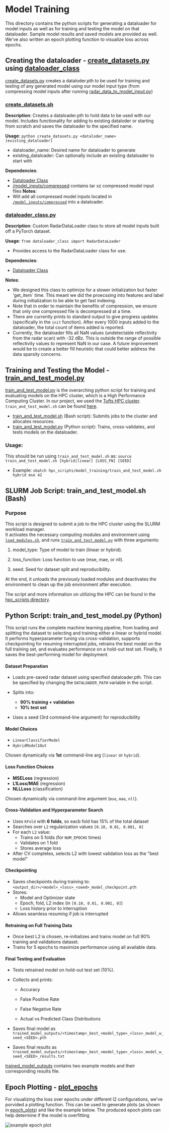 # Model Training

This directory contains the python scripts for generating a dataloader for model inputs as well as for training and testing the model on that dataloader. Sample model results and saved models are provided as well. We've also written an epoch plotting function to visualize loss across epochs.

## Creating the dataloader - [create_datasets.py](create_datasets.py) using [dataloader_class](dataloader_class.py)

[create_datasets.py](create_datasets.py) creates a dataloder.pth to be used for training and testing of any generated model using our model input type (from compressing model inputs after running [radar_data_to_model_input.py](/radars/radar_data_to_model_input.py))

### [create_datasets.sh](generate_model_inputs.sh)
**Description**: Creates a dataloader.pth to hold data to be used with our model. Includes functionality for adding to existing dataloder or starting from scratch and saves the dataloader to the specified name.

**Usage**: `python create_datasets.py <dataloder_name> [existing_dataloader]`
- dataloader_name: Desired name for dataloader to generate
- existing_dataloader: Can optionally include an existing dataloader to start with

**Dependencies**:
- [Dataloader Class](dataloader_class.py)
- [/model_inputs/compressed](/model_inputs/) contains tar xz compressed model input files
**Notes**:
- Will add all compressed model inputs located in [`/model_inputs/compressed`](/model_inputs/) into a dataloader.


### [dataloader_class.py](dataloader.py)
**Description**: Custom RadarDataLoader class to store all model inputs built off a PyTorch dataset.

**Usage**: `from dataloader_class import RadarDataLoader`
- Provides access to the RadarDataLoader class for use.

**Dependencies**:
- [Dataloader Class](dataloader_class.py)

**Notes**:
- We designed this class to optimize for a slower initialization but faster 'get_item` time. This meant we did the proecssing into features and label during initialization to be able to get fast indexing.
- Note that in order to maintain the benefits of compression, we ensure that only one compressed file is decompressed at a time.
- There are currently prints to standard output to give progress updates (specifically in the `init` function). After every 1000 inputs added to the dataloader, the total count of items added is reported.
- Currently, the dataloader fills all NaN values (undetectable reflectivity from the radar scan) with -32 dBz. This is outside the range of possible reflectivity values to represent NaN in our case. A future improvement would be to create a better fill heuristic that could better address the data sparsity concerns.

## Training and Testing the Model - [train_and_test_model.py](train_and_test_model.py)

[train_and_test_model.py](train_and_test_model.py) is the overarching python script for training and evaluating models on the HPC cluster, which is a High Performance Computing Cluster. In our project, we used the [Tufts HPC cluster](https://it.tufts.edu/high-performance-computing). `train_and_test_model.sh` can be found [here](hpc_scripts/model_training/train_and_test_model.sh).

- [train_and_test_model.sh](/hpc_scripts/model_training/train_and_test_model.sh) (Bash script): Submits jobs to the cluster and allocates resources. 
- [train_and_test_model.py](train_and_test_model.py) (Python script): Trains, cross-validates, and tests models on the dataloader.

### Usage: 
This should be run using `train_and_test_model.sh` as:
`source train_and_test_model.sh [hybrid|linear] [LOSS_FN] [SEED]`
- Example: `sbatch hpc_scripts/model_training/train_and_test_model.sh hybrid mse 42`

## SLURM Job Script: train_and_test_model.sh (Bash)

### Purpose

This script is designed to submit a job to the HPC cluster using the SLURM workload manager.  
It activates the necessary computing modules and environment using [`load_modules.sh`](/hpc_scripts/load_modules.sh), and runs [`train_and_test_model.py`](train_and_test_model.py) with three 
arguments: 
1. model_type: Type of model to train (linear or hybrid).

2. loss_function: Loss function to use (mse, mae, or nll).

3. seed: Seed for dataset split and reproducibility.

At the end, it unloads the previously loaded modules and deactivates the environment to clean up the job environment after execution.

The script and more information on utilizing the HPC can be found in the [hpc_scripts directory](/hpc_scripts).

## Python Script: train_and_test_model.py (Python)
This script runs the complete machine learning pipeline, from loading and splitting the dataset to selecting and training either a linear or hybrid model. It performs hyperparameter tuning via cross-validation, supports checkpointing for resuming interrupted jobs, retrains the best model on the full training set, and evaluates performance on a hold-out test set. Finally, it saves the best-performing model for deployment.
####  Dataset Preparation

- Loads pre-saved radar dataset using specified dataloader.pth. This can be specified by changing the
`DATALOADER_PATH` variable in the script. 

- Splits into:
  - **90% training + validation**
  - **10% test set**
- Uses a seed (3rd command-line argument) for reproducibility

#### Model Choices

- `LinearClassifierModel`
- `HybridModel1Out`

Chosen dynamically via **1st** command-line arg (`linear` or `hybrid`).

#### Loss Function Choices

- **MSELoss** (regression)
- **L1Loss/MAE** (regression)
- **NLLLoss** (classification)

Chosen dynamically via command-line argument (`mse`, `mae`, `nll`).

#### Cross-Validation and Hyperparameter Search

- Uses `KFold` with **6 folds**, so eacb fold has 15% of the total dataset
- Searches over `L2` regularization values `[0.10, 0.01, 0.001, 0]`
- For each `L2` value:
  - Trains on 5 folds (for `NUM_EPOCHS` times)
  - Validates on 1 fold
  - Stores average loss
- After CV completes, selects L2 with lowest validation loss as the "best model"

#### Checkpointing

- Saves checkpoints during training to: `<output_dir>/<model>_<loss>_<seed>_model_checkpoint.pth`
- Stores:
  - Model and Optimizer state
  - Epoch, fold, L2 index (in `[0.10, 0.01, 0.001, 0]`)
  - Loss history prior to interruption
- Allows seamless resuming if job is interrupted

#### Retraining on Full Training Data
- Once best L2 is chosen, re-initializes and trains model on full 90% training and validations dataset.
- Trains for 5 epochs to maximize performance using all available data.

#### Final Testing and Evaluation
- Tests retrained model on hold-out test set (10%).

- Collects and prints:

  - Accuracy

  - False Positive Rate

  - False Negative Rate

  - Actual vs Predicted Class Distributions

- Saves final model as `trained_model_outputs/<timestamp>_best_<model_type>_<loss>_model_w_seed_<SEED>.pth`
- Saves final results as `trained_model_outputs/<timestamp>_best_<model_type>_<loss>_model_w_seed_<SEED>_results.txt`

[trained_model_outputs](./trained_model_outputs/) contains two example models and their corresponding results file. 

## Epoch Plotting - [plot_epochs](plot_epochs.py)

For visualizing the loss over epochs under different l2 configurations, we've porvided a plotting function. This can be used to generate plots (as shown in [epoch_plots](./epoch_plots/)) and like the example below. The produced epoch plots can help determine if the model is overfitting

![example epoch plot](./epoch_plots/2025-04-15T21:42:07.330386_l2_0_loss_plot.png)




